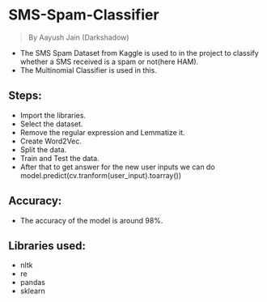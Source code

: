 # SMS-Spam-Classifier
> By Aayush Jain (Darkshadow)

* The SMS Spam Dataset from Kaggle is used to in the project to classify whether a SMS received is a spam or not(here HAM).
* The Multinomial Classifier is used in this.

## Steps:
* Import the libraries.
* Select the dataset.
* Remove the regular expression and Lemmatize it.
* Create Word2Vec.
* Split the data.
* Train and Test the data.
* After that to get answer for the new user inputs we can do model.predict(cv.tranform(user_input).toarray())

## Accuracy:
* The accuracy of the model is around 98%.

## Libraries used:
* nltk
* re
* pandas
* sklearn
